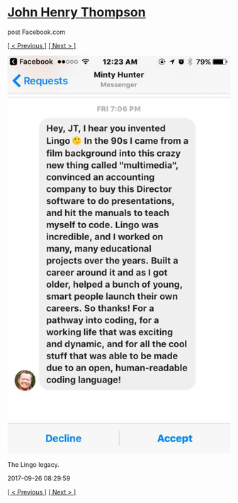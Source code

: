 # [John Henry Thompson](../README.md)
post Facebook.com

[[ < Previous ]](2017-09-26-1.md) [[ Next > ]](2017-09-26-3.md)

[![](../media/2017-09-26/Timeline-Photos-The-Lingo-legacy.jpg)](../README.md)

The Lingo legacy.

2017-09-26 08:29:59

[[ < Previous ]](2017-09-26-1.md) [[ Next > ]](2017-09-26-3.md)